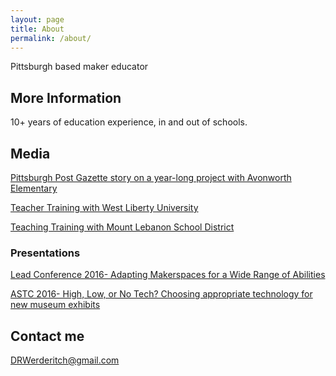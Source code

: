 ```yaml
---
layout: page
title: About
permalink: /about/
---
```

Pittsburgh based maker educator

## More Information
10+ years of education experience, in and out of schools. 

## Media
[Pittsburgh Post Gazette story on a year-long project with Avonworth Elementary](http://www.post-gazette.com/local/north/2013/11/21/Avonworth-children-learning-to-work-together/stories/201311210135)

[Teacher Training with West Liberty University](https://westliberty.edu/news/news/childrens-museum-of-pittsburghs-makeshop-camp-teaches-creative-skills/)

[Teaching Training with Mount Lebanon School District](http://photos.lebomag.com/p510513571/hA0CB87C1#ha0cb8ab7)

### Presentations
[Lead Conference 2016- Adapting Makerspaces for a Wide Range of Abilities](https://ww2.eventrebels.com/er/EventHomePage/CustomPage.jsp?ActivityID=16329&ItemID=60978)

[ASTC 2016- High, Low, or No Tech? Choosing appropriate technology for new museum exhibits
](https://astc.confex.com/astc/2016/webprogram/Session5340.html)

## Contact me
[DRWerderitch@gmail.com](mailto:drwerderitch@gmail.com)
